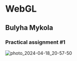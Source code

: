 # <h1> WebGL </h1>
<h2> Bulyha Mykola </h2>
<h3>Practical assignment #1 </h3>

![photo_2024-04-18_20-57-50](https://github.com/Sykess3/WebGL-basics/assets/62252443/c9795473-a328-46a1-b6f7-aad0f0427840)
